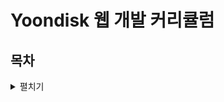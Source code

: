 # Yoondisk 웹 개발 커리큘럼

## 목차

<details><summary>펼치기</summary>
  <p>
  * 형상관리 시스템의 이해 
  * HTML과 웹의 기초
  </p>
</details>
